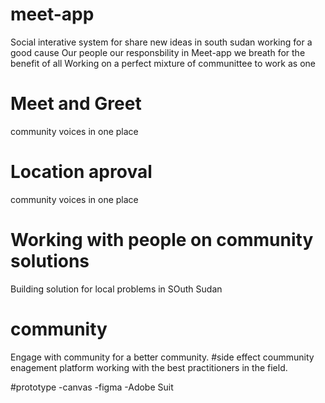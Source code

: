 # meet-app
Social interative system for share new ideas in south sudan 
working for a good cause
Our people our responsbility in Meet-app we breath for the benefit of all 
Working on a perfect mixture of communittee to work as one
# Meet and Greet 
community voices in one place
# Location aproval 
community voices in one place

# Working with people on community solutions
Building solution for local problems in SOuth Sudan
# community 
Engage with community for a better community.
#side effect
coummunity enagement platform
working with the best practitioners in the field.
 
 

 


#prototype 
-canvas
-figma
-Adobe Suit 
